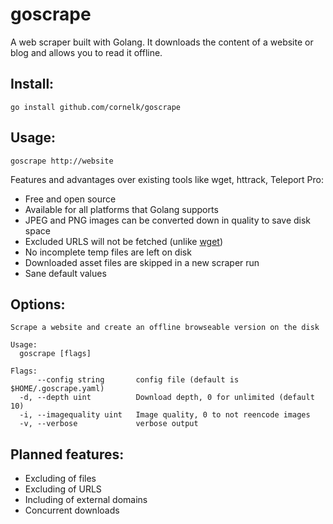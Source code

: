 # goscrape

A web scraper built with Golang. It downloads the content of a website or blog and allows you to read it offline.

## Install:

```
go install github.com/cornelk/goscrape
```

## Usage:
```
goscrape http://website
```

Features and advantages over existing tools like wget, httrack, Teleport Pro:
* Free and open source
* Available for all platforms that Golang supports
* JPEG and PNG images can be converted down in quality to save disk space
* Excluded URLS will not be fetched (unlike [wget](https://savannah.gnu.org/bugs/?20808))
* No incomplete temp files are left on disk
* Downloaded asset files are skipped in a new scraper run
* Sane default values

## Options:

```
Scrape a website and create an offline browseable version on the disk

Usage:
  goscrape [flags]

Flags:
      --config string       config file (default is $HOME/.goscrape.yaml)
  -d, --depth uint          Download depth, 0 for unlimited (default 10)
  -i, --imagequality uint   Image quality, 0 to not reencode images
  -v, --verbose             verbose output
```

## Planned features:

* Excluding of files
* Excluding of URLS
* Including of external domains
* Concurrent downloads
